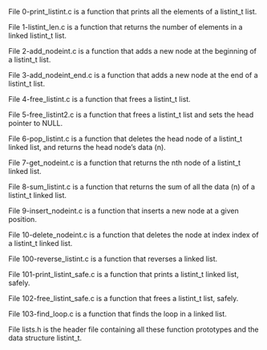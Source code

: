 File 0-print_listint.c is a function that prints all the elements of a listint_t list.



File 1-listint_len.c is a function that returns the number of elements in a linked listint_t list.



File 2-add_nodeint.c is a function that adds a new node at the beginning of a listint_t list.



File 3-add_nodeint_end.c is a function that adds a new node at the end of a listint_t list.



File 4-free_listint.c is a function that frees a listint_t list.



File 5-free_listint2.c is a function that frees a listint_t list and sets the head pointer to NULL.



File 6-pop_listint.c is a function that deletes the head node of a listint_t linked list, and returns the head node’s data (n).



File 7-get_nodeint.c is a function that returns the nth node of a listint_t linked list.



File 8-sum_listint.c is a function that returns the sum of all the data (n) of a listint_t linked list.



File 9-insert_nodeint.c is a function that inserts a new node at a given position.



File 10-delete_nodeint.c is a function that deletes the node at index index of a listint_t linked list.



File 100-reverse_listint.c is a function that reverses a linked list.



File 101-print_listint_safe.c is a function that prints a listint_t linked list, safely.



File 102-free_listint_safe.c is a function that frees a listint_t list, safely.



File 103-find_loop.c is a function that finds the loop in a linked list.



File lists.h is the header file containing all these function prototypes and the data structure listint_t.